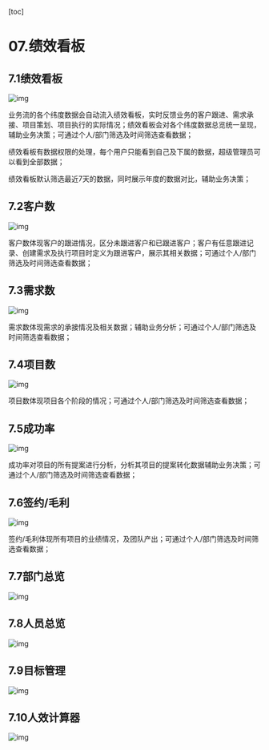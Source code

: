 [toc]
# 07.绩效看板

## 7.1绩效看板

![img](https://dm-1303208826.cos.ap-guangzhou.myqcloud.com/chm/7/clip_image001.png)

业务流的各个纬度数据会自动流入绩效看板，实时反馈业务的客户跟进、需求承接、项目策划、项目执行的实际情况；绩效看板会对各个纬度数据总览统一呈现，辅助业务决策；可通过个人/部门筛选及时间筛选查看数据；

绩效看板有数据权限的处理，每个用户只能看到自己及下属的数据，超级管理员可以看到全部数据；

绩效看板默认筛选最近7天的数据，同时展示年度的数据对比，辅助业务决策；

 

## 7.2客户数

![img](https://dm-1303208826.cos.ap-guangzhou.myqcloud.com/chm/7/clip_image002.png)

客户数体现客户的跟进情况，区分未跟进客户和已跟进客户；客户有任意跟进记录、创建需求及执行项目时定义为跟进客户，展示其相关数据；可通过个人/部门筛选及时间筛选查看数据；

## 7.3需求数

![img](https://dm-1303208826.cos.ap-guangzhou.myqcloud.com/chm/7/clip_image003.png)

需求数体现需求的承接情况及相关数据；辅助业务分析；可通过个人/部门筛选及时间筛选查看数据；

## 7.4项目数

![img](https://dm-1303208826.cos.ap-guangzhou.myqcloud.com/chm/7/clip_image004.png)

项目数体现项目各个阶段的情况；可通过个人/部门筛选及时间筛选查看数据； 

 

## 7.5成功率

![img](https://dm-1303208826.cos.ap-guangzhou.myqcloud.com/chm/7/clip_image005.png)

成功率对项目的所有提案进行分析，分析其项目的提案转化数据辅助业务决策；可通过个人/部门筛选及时间筛选查看数据；

## 7.6签约/毛利

![img](https://dm-1303208826.cos.ap-guangzhou.myqcloud.com/chm/7/clip_image006.png)

签约/毛利体现所有项目的业绩情况，及团队产出；可通过个人/部门筛选及时间筛选查看数据；

## 7.7部门总览

![img](https://dm-1303208826.cos.ap-guangzhou.myqcloud.com/chm/7/clip_image007.png)

## 7.8人员总览

![img](https://dm-1303208826.cos.ap-guangzhou.myqcloud.com/chm/7/clip_image008.png)

## 7.9目标管理

![img](https://dm-1303208826.cos.ap-guangzhou.myqcloud.com/chm/7/clip_image009.png)

## 7.10人效计算器

![img](https://dm-1303208826.cos.ap-guangzhou.myqcloud.com/chm/7/clip_image010.png)